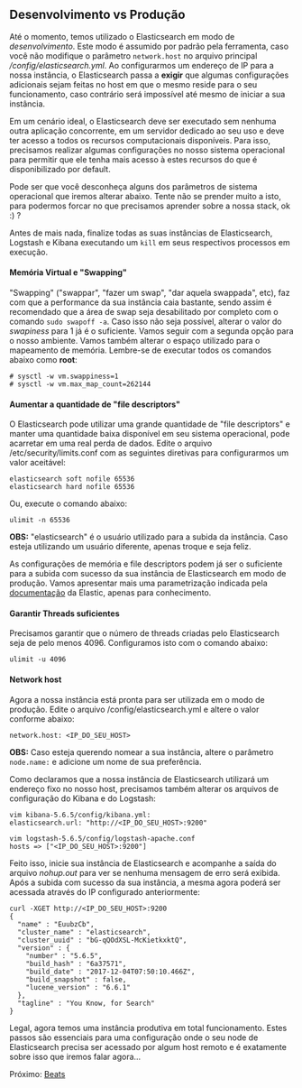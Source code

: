 ## Desenvolvimento vs Produção

Até o momento, temos utilizado o Elasticsearch em modo de _desenvolvimento_. Este modo é assumido por padrão pela ferramenta, caso você não modifique o parâmetro `network.host` no arquivo principal _/config/elasticsearch.yml_. Ao configurarmos um endereço de IP para a nossa instância, o Elasticsearch passa a __exigir__ que algumas configurações adicionais sejam feitas no host em que o mesmo reside para o seu funcionamento, caso contrário será impossível até mesmo de iniciar a sua instância.

Em um cenário ideal, o Elasticsearch deve ser executado sem nenhuma outra aplicação concorrente, em um servidor dedicado ao seu uso e deve ter acesso a todos os recursos computacionais disponíveis. Para isso, precisamos realizar algumas configurações no nosso sistema operacional para permitir que ele tenha mais acesso à estes recursos do que é disponibilizado por default.

Pode ser que você desconheça alguns dos parâmetros de sistema operacional que iremos alterar abaixo. Tente não se prender muito a isto, para podermos forcar no que precisamos aprender sobre a nossa stack, ok :) ?

Antes de mais nada, finalize todas as suas instâncias de Elasticsearch, Logstash e Kibana executando um `kill` em seus respectivos processos em execução.

#### Memória Virtual e "Swapping"

"Swapping" ("swappar", "fazer um swap", "dar aquela swappada", etc), faz com que a performance da sua instância caia bastante, sendo assim é recomendado que a área de swap seja desabilitado por completo com o comando `sudo swapoff -a`. Caso isso não seja possível, alterar o valor do _swapiness_ para 1 já é o suficiente. Vamos seguir com a segunda opção para o nosso ambiente. Vamos também alterar o espaço utilizado para o mapeamento de memória. Lembre-se de executar todos os comandos abaixo como __root__:

```
# sysctl -w vm.swappiness=1
# sysctl -w vm.max_map_count=262144
```

#### Aumentar a quantidade de "file descriptors"

O Elasticsearch pode utilizar uma grande quantidade de "file descriptors" e manter uma quantidade baixa disponível em seu sistema operacional, pode acarretar em uma real perda de dados. Edite o arquivo /etc/security/limits.conf com as seguintes diretivas para configurarmos um valor aceitável:

```
elasticsearch soft nofile 65536
elasticsearch hard nofile 65536
```

Ou, execute o comando abaixo:

```
ulimit -n 65536
```

__OBS:__ "elasticsearch" é o usuário utilizado para a subida da instância. Caso esteja utilizando um usuário diferente, apenas troque e seja feliz.

As configurações de memória e file descriptors podem já ser o suficiente para a subida com sucesso da sua instância de Elasticsearch em modo de produção. Vamos apresentar mais uma parametrização indicada pela [documentação](https://www.elastic.co/guide/en/elasticsearch/reference/current/system-config.html#dev-vs-prod) da Elastic, apenas para conhecimento.

#### Garantir Threads suficientes

Precisamos garantir que o número de threads criadas pelo Elasticsearch seja de pelo menos 4096. Configuramos isto com o comando abaixo:

```
ulimit -u 4096
```

#### Network host

Agora a nossa instância está pronta para ser utilizada em  o modo de produção. Edite o arquivo /config/elasticsearch.yml e altere o valor conforme abaixo:

```
network.host: <IP_DO_SEU_HOST>
```
__OBS:__ Caso esteja querendo nomear a sua instância, altere o parâmetro `node.name:` e adicione um nome de sua preferência.

Como declaramos que a nossa instância de Elasticsearch utilizará um endereço fixo no nosso host, precisamos também alterar os arquivos de configuração do Kibana e do Logstash:

```
vim kibana-5.6.5/config/kibana.yml:
elasticsearch.url: "http://<IP_DO_SEU_HOST>:9200"
```

```
vim logstash-5.6.5/config/logstash-apache.conf
hosts => ["<IP_DO_SEU_HOST>:9200"]
```

Feito isso, inicie sua instância de Elasticsearch e acompanhe a saída do arquivo _nohup.out_ para ver se nenhuma mensagem de erro será exibida. Após a subida com sucesso da sua instância, a mesma agora poderá ser acessada através do IP configurado anteriormente:

```
curl -XGET http://<IP_DO_SEU_HOST>:9200
{
  "name" : "EuubzCb",
  "cluster_name" : "elasticsearch",
  "cluster_uuid" : "bG-qQOdXSL-McKietkxktQ",
  "version" : {
    "number" : "5.6.5",
    "build_hash" : "6a37571",
    "build_date" : "2017-12-04T07:50:10.466Z",
    "build_snapshot" : false,
    "lucene_version" : "6.6.1"
  },
  "tagline" : "You Know, for Search"
}
```

Legal, agora temos uma instância produtiva em total funcionamento. Estes passos são essenciais para uma configuração onde o seu node de Elasticsearch precisa ser acessado por algum host remoto e é exatamente sobre isso que iremos falar agora...

Próximo: [Beats](/pages/beats.md)
